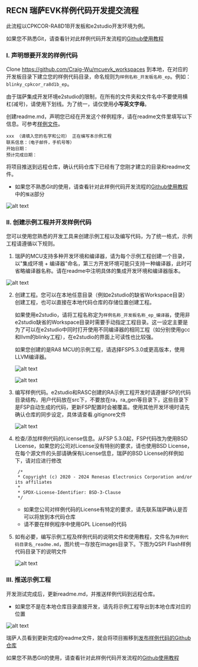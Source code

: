 ## RECN 瑞萨EVK样例代码开发提交流程

此流程以CPKCOR-RA8D1B开发板和e2studio开发环境为例。

如果您不熟悉Git，请查看针对此样例代码开发流程的[Github使用教程](github_ops.md)

### I. 声明想要开发的样例代码

Clone https://github.com/Craig-Wu/mcuevk_workspaces 到本地，在对应的开发板目录下建立您的样例代码目录，命名规则为`样例名称_开发板名称_ep`。例如：`blinky_cpkcor_ra8d1b_ep`。

由于瑞萨集成开发环境e2studio的限制，在所有的文件夹和文件名中不要使用横杠(减号)，请使用下划线。为了统一，请仅使用**小写英文字母**。

创建readme.md，声明您已经在开发这个样例程序，请在readme文件里填写以下信息。可参考[样例文件](readme_template.md)。

```
xxx （请填入您的名字和公司） 正在编写本示例工程
联系信息：（电子邮件，手机号等）
开始日期：
预计完成日期： 
```
将项目推送到远程仓库，确认代码仓库下已经有了您刚才建立的目录和readme文件。
   * 如果您不熟悉Git的使用，请查看针对此样例代码开发流程的[Github使用教程](github_ops.md)中的`推送`部分

![alt text](images/project_handling/image.png)


### II. 创建示例工程并开发样例代码

您可以使用您熟悉的开发工具来创建示例工程以及编写代码，为了统一格式，示例工程请遵循以下规则。

1. 瑞萨的MCU支持多种开发环境和编译器，请为每个示例工程创建一个目录，以"集成环境 + 编译器"命名，第三方开发环境可能只支持一种编译器，此时可省略编译器名称。请在readme中注明具体的集成开发环境和编译器版本。

 ![alt text](images/project_handling/image-1.png)

2. 创建工程。您可以在本地任意目录（例如e2studio的缺省Workspace目录）创建工程，也可以直接在本地代码仓库的存储位置创建工程。
   
   如果使用e2studio，请将工程名称定为`样例名称_开发板名称_ep_编译器`，使用非e2studio缺省的Workspace目录时需要手动指定工程目录。这一设定主要是为了可以在e2studio中同时打开使用不同编译器的相同工程（如分别使用gcc和llvm的blinky工程），在e2studio的界面上可读性也比较强。

   如果您创建的是RA8 MCU的示例工程，请选择FSP5.3.0或更高版本，使用LLVM编译器。

   ![alt text](images/project_handling/image-3.png)

   ![alt text](images/project_handling/image-4.png)


3. 编写样例代码。e2studio和RASC创建的RA示例工程开发时请遵循FSP的代码目录结构，用户代码放在src下，不要放在ra，ra_gen等目录下，这些目录下是FSP自动生成的代码，更新FSP配置时会被覆盖。使用其他开发环境时请先确认仓库的同步设定，具体请查看.gitignore文件

   ![alt text](images/project_handling/image-5.png)

4. 检查/添加样例代码的License信息。从FSP 5.3.0起，FSP代码改为使用BSD License，如果您的公司对License没有特别的要求，请也使用BSD License，在每个源文件的头部请确保有License信息，瑞萨的BSD License的样例如下，请对应进行修改
   ```
    /*
    * Copyright (c) 2020 - 2024 Renesas Electronics Corporation and/or its affiliates
    *
    * SPDX-License-Identifier: BSD-3-Clause
    */
   ```
   * 如果您公司对样例代码的License有特定的要求，请先联系瑞萨确认是否可以将放到本代码仓库
   * 请不要在样例程序中使用GPL License的代码
  
5. 如有必要，编写示例工程及样例代码的说明文件和使用教程，文件名为`样例代码目录名_readme.md`，图片统一存放在images目录下。下图为QSPI Flash样例代码目录下的说明文件
   
   ![alt text](images/project_handling/image-6.png)

### III. 推送示例工程

开发测试完成后，更新readme.md，并推送样例代码到远程仓库。
   * 如果您不是在本地仓库目录直接开发，请先将示例工程导出到本地仓库对应的位置

  ![alt text](images/project_handling/image-2.png)

瑞萨人员看到更新完成的readme文件，就会将项目搬移到[发布样例代码的Github仓库](https://github.com/renesas/cpk_examples)

如果您不熟悉Git的使用，请查看针对此样例代码开发流程的[Github使用教程](github_ops.md)
